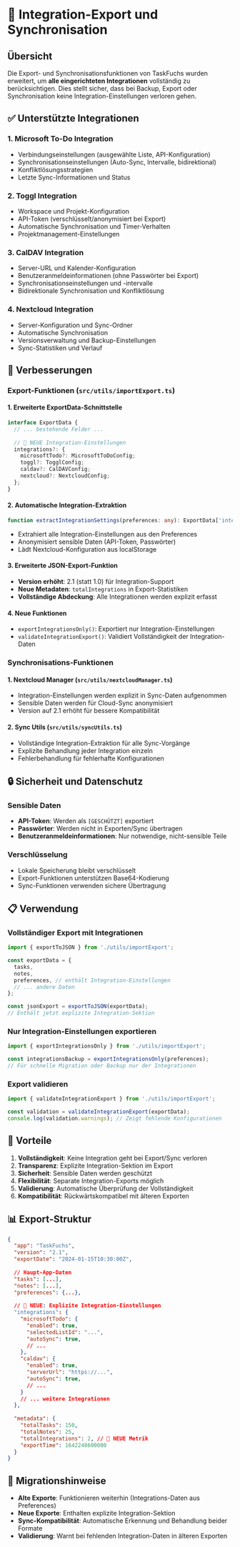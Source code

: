 # 🔗 Integration-Export und Synchronisation

## Übersicht

Die Export- und Synchronisationsfunktionen von TaskFuchs wurden erweitert, um **alle eingerichteten Integrationen** vollständig zu berücksichtigen. Dies stellt sicher, dass bei Backup, Export oder Synchronisation keine Integration-Einstellungen verloren gehen.

## ✅ Unterstützte Integrationen

### 1. **Microsoft To-Do Integration**
- Verbindungseinstellungen (ausgewählte Liste, API-Konfiguration)
- Synchronisationseinstellungen (Auto-Sync, Intervalle, bidirektional)
- Konfliktlösungsstrategien
- Letzte Sync-Informationen und Status

### 2. **Toggl Integration**
- Workspace und Projekt-Konfiguration
- API-Token (verschlüsselt/anonymisiert bei Export)
- Automatische Synchronisation und Timer-Verhalten
- Projektmanagement-Einstellungen

### 3. **CalDAV Integration**
- Server-URL und Kalender-Konfiguration
- Benutzeranmeldeinformationen (ohne Passwörter bei Export)
- Synchronisationseinstellungen und -intervalle
- Bidirektionale Synchronisation und Konfliktlösung

### 4. **Nextcloud Integration**
- Server-Konfiguration und Sync-Ordner
- Automatische Synchronisation
- Versionsverwaltung und Backup-Einstellungen
- Sync-Statistiken und Verlauf

## 🚀 Verbesserungen

### Export-Funktionen (`src/utils/importExport.ts`)

#### **1. Erweiterte ExportData-Schnittstelle**
```typescript
interface ExportData {
  // ... bestehende Felder ...
  
  // 🔗 NEUE Integration-Einstellungen
  integrations?: {
    microsoftTodo?: MicrosoftToDoConfig;
    toggl?: TogglConfig;
    caldav?: CalDAVConfig;
    nextcloud?: NextcloudConfig;
  };
}
```

#### **2. Automatische Integration-Extraktion**
```typescript
function extractIntegrationSettings(preferences: any): ExportData['integrations']
```
- Extrahiert alle Integration-Einstellungen aus den Preferences
- Anonymisiert sensible Daten (API-Token, Passwörter)
- Lädt Nextcloud-Konfiguration aus localStorage

#### **3. Erweiterte JSON-Export-Funktion**
- **Version erhöht**: 2.1 (statt 1.0) für Integration-Support
- **Neue Metadaten**: `totalIntegrations` in Export-Statistiken
- **Vollständige Abdeckung**: Alle Integrationen werden explizit erfasst

#### **4. Neue Funktionen**
- `exportIntegrationsOnly()`: Exportiert nur Integration-Einstellungen
- `validateIntegrationExport()`: Validiert Vollständigkeit der Integration-Daten

### Synchronisations-Funktionen

#### **1. Nextcloud Manager (`src/utils/nextcloudManager.ts`)**
- Integration-Einstellungen werden explizit in Sync-Daten aufgenommen
- Sensible Daten werden für Cloud-Sync anonymisiert
- Version auf 2.1 erhöht für bessere Kompatibilität

#### **2. Sync Utils (`src/utils/syncUtils.ts`)**
- Vollständige Integration-Extraktion für alle Sync-Vorgänge
- Explizite Behandlung jeder Integration einzeln
- Fehlerbehandlung für fehlerhafte Konfigurationen

## 🔒 Sicherheit und Datenschutz

### **Sensible Daten**
- **API-Token**: Werden als `[GESCHÜTZT]` exportiert
- **Passwörter**: Werden nicht in Exporten/Sync übertragen
- **Benutzeranmeldeinformationen**: Nur notwendige, nicht-sensible Teile

### **Verschlüsselung**
- Lokale Speicherung bleibt verschlüsselt
- Export-Funktionen unterstützen Base64-Kodierung
- Sync-Funktionen verwenden sichere Übertragung

## 📋 Verwendung

### **Vollständiger Export mit Integrationen**
```typescript
import { exportToJSON } from './utils/importExport';

const exportData = {
  tasks,
  notes,
  preferences, // enthält Integration-Einstellungen
  // ... andere Daten
};

const jsonExport = exportToJSON(exportData);
// Enthält jetzt explizite Integration-Sektion
```

### **Nur Integration-Einstellungen exportieren**
```typescript
import { exportIntegrationsOnly } from './utils/importExport';

const integrationsBackup = exportIntegrationsOnly(preferences);
// Für schnelle Migration oder Backup nur der Integrationen
```

### **Export validieren**
```typescript
import { validateIntegrationExport } from './utils/importExport';

const validation = validateIntegrationExport(exportData);
console.log(validation.warnings); // Zeigt fehlende Konfigurationen
```

## 🎯 Vorteile

1. **Vollständigkeit**: Keine Integration geht bei Export/Sync verloren
2. **Transparenz**: Explizite Integration-Sektion im Export
3. **Sicherheit**: Sensible Daten werden geschützt
4. **Flexibilität**: Separate Integration-Exports möglich
5. **Validierung**: Automatische Überprüfung der Vollständigkeit
6. **Kompatibilität**: Rückwärtskompatibel mit älteren Exporten

## 📊 Export-Struktur

```json
{
  "app": "TaskFuchs",
  "version": "2.1",
  "exportDate": "2024-01-15T10:30:00Z",
  
  // Haupt-App-Daten
  "tasks": [...],
  "notes": [...],
  "preferences": {...},
  
  // 🔗 NEUE: Explizite Integration-Einstellungen
  "integrations": {
    "microsoftTodo": {
      "enabled": true,
      "selectedListId": "...",
      "autoSync": true,
      // ...
    },
    "caldav": {
      "enabled": true,
      "serverUrl": "https://...",
      "autoSync": true,
      // ...
    }
    // ... weitere Integrationen
  },
  
  "metadata": {
    "totalTasks": 150,
    "totalNotes": 25,
    "totalIntegrations": 2, // 🔗 NEUE Metrik
    "exportTime": 1642248600000
  }
}
```

## 🔄 Migrationshinweise

- **Alte Exporte**: Funktionieren weiterhin (Integrations-Daten aus Preferences)
- **Neue Exporte**: Enthalten explizite Integration-Sektion
- **Sync-Kompatibilität**: Automatische Erkennung und Behandlung beider Formate
- **Validierung**: Warnt bei fehlenden Integration-Daten in älteren Exporten 